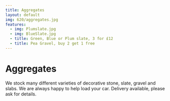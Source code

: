 ```yaml
---
title: Aggregates
layout: default
img: 620/aggregates.jpg
features:
  - img: Plumslate.jpg
  - img: BlueSlate.jpg
  - title: Green, Blue or Plum slate, 3 for £12
  - title: Pea Gravel, buy 2 get 1 free
---
```


# Aggregates

We stock many different varieties of decorative stone, slate, gravel and slabs. We are always happy to help load your car. Delivery available, please ask for details.
